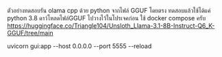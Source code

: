 ตัวอย่างทดสอบรัน olama cpp ด้วย python จากไฟล์ GGUF โดยตรง ทดสอบแล้วใช้ได้แค่ python 3.8
ดาว์โหลดไฟล์GGUF ไปวางไว้ในโปรเจคก่อน ใช้ docker compose ครับ  https://huggingface.co/Triangle104/Unsloth_Llama-3.1-8B-Instruct-Q6_K-GGUF/tree/main

uvicorn gui:app --host 0.0.0.0 --port 5555 --reload